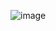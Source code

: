 ![image](https://github.com/companyakis/project01-beginner-image-classification/assets/77589867/307b3bab-4afe-48ac-991f-bd6eeb6071ee)
